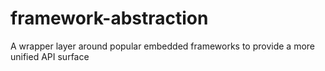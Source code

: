 # framework-abstraction
A wrapper layer around popular embedded frameworks to provide a more unified API surface
